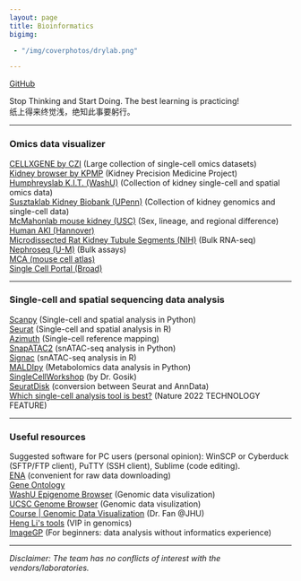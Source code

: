 ```yaml
---
layout: page
title: Bioinformatics
bigimg:

 - "/img/coverphotos/drylab.png" 

---
```



<a href="https://github.com/HaikuoLi" target="_blank">GitHub</a><br>

Stop Thinking and Start Doing. The best learning is practicing!<br>
纸上得来终觉浅，绝知此事要躬行。<br>
<hr>

### Omics data visualizer
<a href="https://cellxgene.cziscience.com/datasets" target="_blank">CELLXGENE by CZI</a> (Large collection of single-cell omics datasets)<br>
<a href="https://atlas.kpmp.org/explorer/" target="_blank">Kidney browser by KPMP</a> (Kidney Precision Medicine Project)<br>
<a href="https://humphreyslab.com/SingleCell/" target="_blank">Humphreyslab K.I.T. (WashU)</a> (Collection of kidney single-cell and spatial omics data)<br>
<a href="http://www.susztaklab.com/" target="_blank">Susztaklab Kidney Biobank (UPenn)</a> (Collection of kidney genomics and single-cell data)<br>
<a href="https://cello.shinyapps.io/kidneycellexplorer/" target="_blank">McMahonlab mouse kidney (USC)</a> (Sex, lineage, and regional difference)<br>
<a href="https://shiny.mdc-berlin.de/humAKI/" target="_blank">Human AKI (Hannover)</a><br>
<a href="https://esbl.nhlbi.nih.gov/helixweb/Database/NephronRNAseq/" target="_blank">Microdissected Rat Kidney Tubule Segments (NIH)</a> (Bulk RNA-seq)<br>
<a href="https://www.nephroseq.org/" target="_blank">Nephroseq (U-M)</a> (Bulk assays)<br>
<a href="https://bis.zju.edu.cn/MCA/index.html" target="_blank">MCA (mouse cell atlas)</a><br>
<a href="https://singlecell.broadinstitute.org/single_cell" target="_blank">Single Cell Portal (Broad)</a><br>
<hr>

### Single-cell and spatial sequencing data analysis
<a href="https://scanpy.readthedocs.io/en/stable/" target="_blank">Scanpy</a> (Single-cell and spatial analysis in Python)<br>
<a href="https://satijalab.org/seurat/" target="_blank">Seurat</a> (Single-cell and spatial analysis in R)<br>
<a href="https://azimuth.hubmapconsortium.org/" target="_blank">Azimuth</a> (Single-cell reference mapping)<br>
<a href="https://kzhang.org/SnapATAC2/tutorials/index.html" target="_blank">SnapATAC2</a> (snATAC-seq analysis in Python)<br>
<a href="https://stuartlab.org/signac/" target="_blank">Signac</a> (snATAC-seq analysis in R)<br>
<a href="https://github.com/TheHumphreysLab/MALDIpy" target="_blank">MALDIpy</a> (Metabolomics data analysis in Python)<br>
<a href="https://broadinstitute.github.io/KrumlovSingleCellWorkshop2020/" target="_blank">SingleCellWorkshop</a> (by Dr. Gosik)<br>
<a href="https://mojaveazure.github.io/seurat-disk/articles/convert-anndata.html" target="_blank">SeuratDisk</a> (conversion between Seurat and AnnData)<br>
<a href="https://www.nature.com/articles/d41586-022-04426-5" target="_blank">Which single-cell analysis tool is best?</a> (Nature 2022 TECHNOLOGY FEATURE)<br>
<hr>

### Useful resources
Suggested software for PC users (personal opinion): WinSCP or Cyberduck (SFTP/FTP client), PuTTY (SSH client), Sublime (code editing).<br>
<a href="https://www.ebi.ac.uk/ena/browser/home" target="_blank">ENA</a> (convenient for raw data downloading)<br>
<a href="https://geneontology.org/" target="_blank">Gene Ontology</a><br>
<a href="https://epigenomegateway.wustl.edu/" target="_blank">WashU Epigenome Browser</a> (Genomic data visulization)<br>
<a href="https://genome.ucsc.edu/" target="_blank">UCSC Genome Browser</a> (Genomic data visulization)<br>
<a href="https://jef.works/teaching/" target="_blank">Course | Genomic Data Visualization</a> (Dr. Fan @JHU)<br>
<a href="http://liheng.org/" target="_blank">Heng Li's tools</a> (VIP in genomics)<br>
<a href="https://www.bic.ac.cn/BIC/#/" target="_blank">ImageGP</a> (For beginners: data analysis without informatics experience)<br>
<hr>

_Disclaimer: The team has no conflicts of interest with the vendors/laboratories._<br>
<br>
